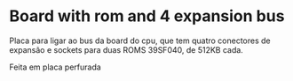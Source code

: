 # Board with rom and 4 expansion bus

Placa para ligar ao bus da board do cpu, que tem quatro conectores de expansão e sockets para duas ROMS 39SF040, de 512KB cada.

Feita em placa perfurada
